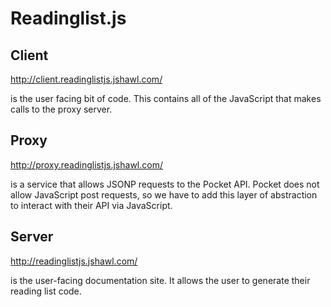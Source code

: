 # Readinglist.js

## Client
http://client.readinglistjs.jshawl.com/

is the user facing bit of code. This contains all of the JavaScript that makes calls to the proxy server.

## Proxy
http://proxy.readinglistjs.jshawl.com/

is a service that allows JSONP requests to the Pocket API. Pocket does not allow JavaScript post requests, so we have to add this layer of abstraction to interact with their API via JavaScript.

## Server
http://readinglistjs.jshawl.com/

is the user-facing documentation site. It allows the user to generate their reading list code.
